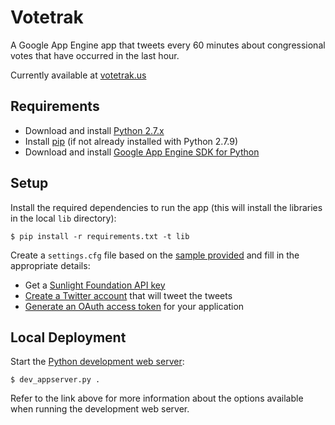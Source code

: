 # Votetrak

A Google App Engine app that tweets every 60 minutes about congressional votes that have occurred in the last hour.

Currently available at [votetrak.us](http://www.votetrak.us)

## Requirements

- Download and install [Python 2.7.x](https://www.python.org/downloads/)
- Install [pip](https://pip.pypa.io/en/latest/installing.html) (if not already installed with Python 2.7.9)
- Download and install [Google App Engine SDK for Python](https://cloud.google.com/appengine/downloads)

## Setup

Install the required dependencies to run the app (this will install the libraries in the local `lib` directory):

    $ pip install -r requirements.txt -t lib

Create a `settings.cfg` file based on the [sample provided](https://github.com/crcsmnky/votetrak/blob/master/settings.cfg.sample) and fill in the appropriate details:

- Get a [Sunlight Foundation API key](http://sunlightfoundation.com/api/)
- [Create a Twitter account](https://twitter.com/signup) that will tweet the tweets
- [Generate an OAuth access token](https://dev.twitter.com/oauth/overview/application-owner-access-tokens) for your application

## Local Deployment

Start the [Python development web server](https://cloud.google.com/appengine/docs/python/tools/devserver):

    $ dev_appserver.py .

Refer to the link above for more information about the options available when running the development web server.

